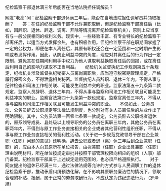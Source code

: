 纪检监察干部退休满三年后能否在当地法院担任调解员？

网友"老高"问：纪检监察干部退休满三年后，能否在当地法院担任调解员并领取报酬？　　答：在任的纪检监察干部不允许兼职取酬，但是纪检监察干部离任后（比如，因辞职、退休、辞退、调离、开除等情况离开纪检监察机关），原则上应当享有与一般公民相同的权利义务。现实中，一些经验丰富、有专业特长的纪检监察干部离任后，以适当方式发挥余热，也有积极作用。但纪检监察干部在职期间掌握了一定的公权力，即便在本人离任后，其原有职权还会在一定范围和一定时期产生影响或者发挥作用。因此，从防止利益冲突的角度，理应对其离任后的行为作出一定限制，避免其在任期间利用手中权力为他人谋取利益换取离任后的回报，或在离任后利用自己的影响力谋取不正当利益。　　纪检机关监督执纪工作规则第五十条规定，纪检机关涉及监督执纪秘密人员离岗离职后，应当遵守脱密期管理规定，严格履行保密义务，不得泄露相关秘密。监督执纪人员辞职、退休三年内，不得从事与纪律检查和司法工作相关联、可能发生利益冲突的职业。监察法第五十九条第二款规定，监察人员辞职、退休三年内，不得从事与监察和司法工作相关联且可能发生利益冲突的职业。监察官法第四十九条第一款也规定，监察官离任三年内，不得从事与监察和司法工作相关联且可能发生利益冲突的职业。　　不仅如此，公务员法、公务员辞去公职规定等法律法规制度，也分别对有关人员离任后的从业作出了明确限制。其中，公务员法第一百零七条第一款规定，公务员辞去公职或者退休的，原系领导成员、县处级以上领导职务的公务员在离职三年内，其他公务员在离职两年内，不得到与原工作业务直接相关的企业或者其他营利性组织任职，不得从事与原工作业务直接相关的营利性活动。《关于进一步规范党政领导干部在企业兼职（任职）问题的意见》还明确，辞去公职或者退（离）休三年后到企业兼职（任职）的，应由本人向其原所在单位报告，由拟兼职（任职）企业出具兼职（任职）理由说明材料，所在单位按规定审批并按照干部管理权限向相应的组织（人事）部门备案。纪检监察干部属于上述规定适用范围的，也必须严格遵照执行。　　对于网友提出的退休已经满三年，通过法律法规等允许的方式参与人民调解工作的退休纪检监察干部，推动矛盾纠纷预防化解，在不影响其原职务廉洁性的情况下，领取合理的补贴、报酬，属于正常的劳务取酬行为，不应认定为违纪违法行为。（罗泽旭）
